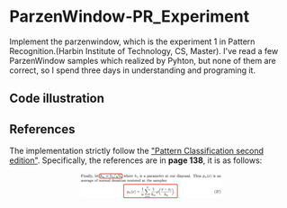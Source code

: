 # ParzenWindow-PR_Experiment
Implement the parzenwindow, which is the experiment 1 in Pattern Recognition.(Harbin Institute of Technology, CS, Master). I've read a few ParzenWindow samples which realized by Pyhton, but none of them are correct, so I spend three days in understanding and programing it.

## Code illustration

## References
The implementation strictly follow the ["Pattern Classification second edition"](http://blog.sina.com.cn/s/blog_c3b6050b0102xg24.html). Specifically, the references are in <b>page 138</b>, it is as follows:

<div align=center><img src="https://github.com/HuiyanWen/ParzenWindow-PR_Experiment/blob/master/pic/parzenwindow's%20formula.png" width="50%" height="25%" alt="Loading failed"/></div>
